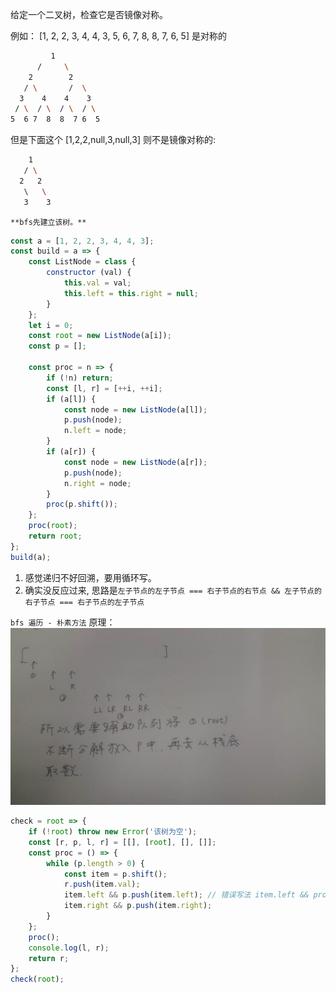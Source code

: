 给定一个二叉树，检查它是否镜像对称。

例如：
 [1, 2, 2, 3, 4, 4, 3, 5, 6, 7, 8, 8, 7, 6, 5] 是对称的

``` bash
         1
      /     \
    2        2
   / \       /  \
  3    4    4    3
 / \  / \  / \  / \
5  6 7  8  8  7 6  5
```
但是下面这个 [1,2,2,null,3,null,3] 则不是镜像对称的:

``` bash
    1
   / \
  2   2
   \   \
   3    3
```

`**bfs先建立该树。**`
``` js
const a = [1, 2, 2, 3, 4, 4, 3];
const build = a => {
	const ListNode = class {
		constructor (val) {
			this.val = val;
			this.left = this.right = null;
		}
	};
	let i = 0;
	const root = new ListNode(a[i]);
	const p = [];

	const proc = n => {
		if (!n) return;
		const [l, r] = [++i, ++i];
		if (a[l]) {
			const node = new ListNode(a[l]);
			p.push(node);
			n.left = node;
		}
		if (a[r]) {
			const node = new ListNode(a[r]);
			p.push(node);
			n.right = node;
		}
		proc(p.shift());
	};
	proc(root);
	return root;
};
build(a);
```

1. 感觉递归不好回溯，要用循环写。
2. 确实没反应过来, 思路是`左子节点的左子节点 === 右子节点的右节点 && 左子节点的右子节点 === 右子节点的左子节点`

`bfs 遍历 - 朴素方法`
原理：
![img](./img/bfs.jpg)
``` js
check = root => {
	if (!root) throw new Error('该树为空');
	const [r, p, l, r] = [[], [root], [], []];
	const proc = () => {
		while (p.length > 0) {
			const item = p.shift();
			r.push(item.val);
			item.left && p.push(item.left); // 错误写法 item.left && proc(item.left) 因为递归就一直递归了。
			item.right && p.push(item.right);
		}
	};
	proc();
    console.log(l, r);
	return r;
};
check(root);
```




